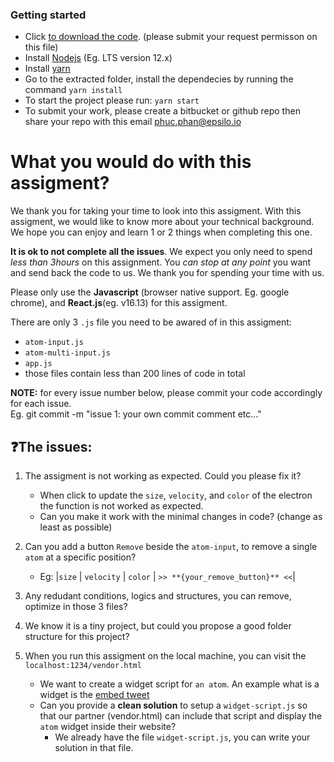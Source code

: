 ### Getting started

- Click <a href="https://drive.google.com/file/d/1qMSiHIt9N3qlL8vGEc5uMLhuND3fDoxq/view?usp=sharing" target="_blank">to download the code</a>. (please submit your request permisson on this file) 
- Install [Nodejs](https://nodejs.org/en/) (Eg. LTS version 12.x)
- Install [yarn](https://yarnpkg.com/)
- Go to the extracted folder, install the dependecies by running the command `yarn install`
- To start the project please run: `yarn start`
- To submit your work, please create a bitbucket or github repo then share your repo with this email phuc.phan@epsilo.io

# What you would do with this assigment?

We thank you for taking your time to look into this assigment.
With this assigment, we would like to know more about your technical background.
We hope you can enjoy and learn 1 or 2 things when completing this one.  

**It is ok to not complete all the issues**. We expect you only need to spend _less than 3hours_ on this assignment.
You _can stop at any point_ you want and send back the code to us. We thank you for spending your time with us.

Please only use the **Javascript** (browser native support. Eg. google chrome), and **React.js**(eg. v16.13) for this assigment.

There are only 3 `.js` file you need to be awared of in this assigment:

- `atom-input.js`
- `atom-multi-input.js`
- `app.js`
- those files contain less than 200 lines of code in total

**NOTE:** for every issue number below, please commit your code accordingly for each issue.  
 Eg. git commit -m "issue 1: your own commit comment etc..."

## ❓The issues:

1. The assigment is not working as expected. Could you please fix it?

   - When click to update the `size`, `velocity`, and `color` of the electron the function is not worked as expected.
   - Can you make it work with the minimal changes in code? (change as least as possible)

2. Can you add a button `Remove` beside the `atom-input`, to remove a single `atom` at a specific position?

   - Eg: |`size` | `velocity` | `color` | `>> **{your_remove_button}** <<`|

3. Any redudant conditions, logics and structures, you can remove, optimize in those 3 files?

4. We know it is a tiny project, but could you propose a good folder structure for this project?

5. When you run this assigment on the local machine, you can visit the `localhost:1234/vendor.html`
   - We want to create a widget script for `an atom`. An example what is a widget is the
     <a href="https://publish.twitter.com/?query=https%3A%2F%2Ftwitter.com%2FInterior%2Fstatus%2F463440424141459456&widget=Tweet" target="_blank">embed tweet</a>
   - Can you provide a **clean solution** to setup a `widget-script.js` so that our partner (vendor.html)
     can include that script and display the `atom` widget inside their website?
     - We already have the file `widget-script.js`, you can write your solution in that file.
